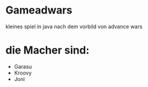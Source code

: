 # Gameadwars
kleines spiel in java nach dem vorbild von advance wars

# die Macher sind:
 - Garasu
 - Kroovy
 - Joni
